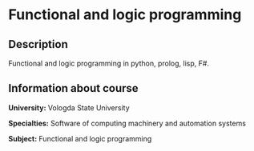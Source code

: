 # Functional and logic programming

## Description
Functional and logic programming in python, prolog, lisp, F#. 

## Information about course
**University:** Vologda State University

**Specialties:** Software of computing machinery and automation systems

**Subject:** Functional and logic programming


